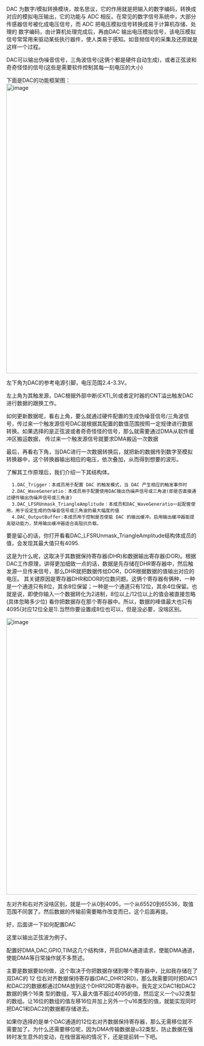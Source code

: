   DAC 为数字/模拟转换模块，故名思议，它的作用就是把输入的数字编码，转换成对应的模拟电压输出，它的功能与 ADC 相反。在常见的数字信号系统中，大部分传感器信号被化成电压信号，而 ADC 把电压模拟信号转换成易于计算机存储、处理的
数字编码，由计算机处理完成后，再由DAC 输出电压模拟信号，该电压模拟信号常常用来驱动某些执行器件，使人类易于感知。如音频信号的采集及还原就是这样一个过程。

  DAC可以输出伪噪音信号，三角波信号(这俩个都是硬件自动生成)，或者正弦波和奇奇怪怪的信号(这些是需要软件控制其每一刻电压的大小)
  
  下面是DAC的功能框架图：
  <img width="1235" height="763" alt="image" src="https://github.com/user-attachments/assets/6221cef7-3059-407d-bc36-ff8978e47e32" />

  左下角为DAC的参考电源引脚，电压范围2.4-3.3V。
  
  左上角为其触发源，DAC根据外部中断(EXTI_9)或者定时器的CNT溢出触发DAC进行数据的跟换工作。
  
  如何更新数据呢，看右上角，要么就通过硬件配置的生成伪噪音信号/三角波信号，传过来一个触发源信号DAC就根据其配置的数值范围按照一定规律进行数据转换。如果选择的是正弦波或者奇奇怪怪的信号，那么就需要通过DMA从软件缓冲区搬运数据，
传过来一个触发源信号就要求DMA搬运一次数据

  最后，再看右下角，当DAC进行一次数据转换后，就把新的数据传到数字至模拟转换器中，这个转换器输出相应的电压，依次叠加，从而得到想要的波形。

  了解其工作原理后，我们介绍一下其结构体。

      1.DAC_Trigger：本成员用于配置 DAC 的触发模式，当 DAC 产生相应的触发事件时
      2.DAC_WaveGeneratio：本成员用于配置使用DAC输出伪噪声信号或三角波(即是否直接通过硬件输出伪噪声信号或三角波)
      3.DAC_LFSRUnmask_TriangleAmplitude：本成员和DAC_WaveGeneratio一起配套使用，用于设定生成的伪噪音信号或三角波的最大幅度的值
      4.DAC_OutputBuffer:本成员用于控制是否使能 DAC 的输出缓冲。启用输出缓冲器能提高驱动能力，禁用输出缓冲器适合高阻抗负载。

  要是留心的话，你打开看看DAC_LFSRUnmask_TriangleAmplitude结构体成员的值，会发现其最大值只有4095.

  这是为什么呢，这取决于其数据保持寄存器(DHR)和数据输出寄存器(DOR)。根据DAC工作原理，讲得更加细致一点的话，数据是先存储在DHR寄存器中，然后触发源一旦传来信号，那么DHR就把数据传给DOR，DOR根据数据的值输出对应的电压。
其关键原因是寄存器DHR和DOR的位数问题。这俩个寄存器有俩种，一种是一个通道只有8位，其余8位保留；一种是一个通道只有12位，其余4位保留。也就是说，即使你输入一个数据转化为2进制，8位以上/12位以上的值会被直接忽略(具体忽略多少位)
看你把数据存在那个寄存器中。所以，数据的峰值最大也只有4095(对应12位全是1).当然你要设置成8位也可以，但是没必要，没啥区别。

  <img width="792" height="729" alt="image" src="https://github.com/user-attachments/assets/d52ade01-c354-4f45-a9d9-a08f40c34a6f" />

  左对齐和右对齐没啥区别，就是一个从0到4095，一个从65520到65536，取值范围不同罢了。然后数据的传输前需要略作改变而已，这个后面再提。

  好，后面讲一下如何配置DAC

  这里以输出正弦波为例子。

  配置好DMA,DAC,GPIO,TIM这几个结构体，开启DMA通道请求，使能DMA通道，使能DMA等日常操作就不多赘述。

  主要是数据要如何做，这个取决于你把数据存储到哪个寄存器中，比如我存储在了双DAC的 12 位右对齐数据保持寄存器(DAC_DHR12RD)，那么我需要同时把DAC1和DAC2的数据都通过DMA放到这个DHR12RD寄存器中。我先定义DAC1和DAC2数据的俩个16类
型的数组，写入最大值不超过4095的值，然后定义一个u32类型的数组。让16位的数组的值左移16位并加上另外一个u16类型的值，就能实现同时把DAC1和DAC2的数据都存储进去。

  如果你选择的是单个DAC通道的12位右对齐数据保持寄存器，那么无需移位就不需要加了。为什么还需要移位呢，因为DMA传输数据是u32类型，防止数据在强转时发生意外的变动，在栈很富裕的情况下，还是提前转一下吧。

  

  
